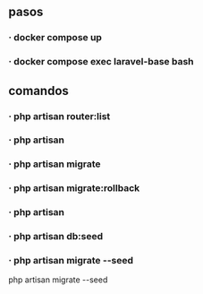 ## pasos


### · docker compose up
### · docker compose exec laravel-base bash


## comandos


### · php artisan router:list
### · php artisan 
### · php artisan migrate
### · php artisan migrate:rollback
### · php artisan
### · php artisan db:seed
### · php artisan migrate --seed




php artisan migrate --seed 
